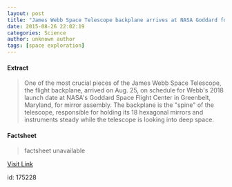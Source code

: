 ```yaml
---
layout: post
title: "James Webb Space Telescope backplane arrives at NASA Goddard for mirror assembly"
date: 2015-08-26 22:02:19
categories: Science
author: unknown author
tags: [space exploration]
---
```



#### Extract
>One of the most crucial pieces of the James Webb Space Telescope, the flight backplane, arrived on Aug. 25, on schedule for Webb's 2018 launch date at NASA's Goddard Space Flight Center in Greenbelt, Maryland, for mirror assembly. The backplane is the "spine" of the telescope, responsible for holding its 18 hexagonal mirrors and instruments steady while the telescope is looking into deep space.

#### Factsheet
>factsheet unavailable

[Visit Link](http://phys.org/news/2015-08-james-webb-space-telescope-backplane.html)

id:  175228
